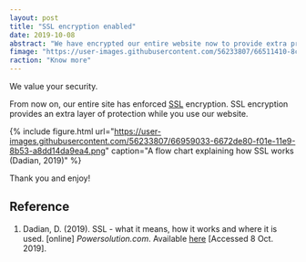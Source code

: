 ```yaml
---
layout: post
title: "SSL encryption enabled"
date: 2019-10-08
abstract: "We have encrypted our entire website now to provide extra protection for you."
fimage: "https://user-images.githubusercontent.com/56233807/66511410-8ca8f380-eadf-11e9-9139-264a18fd46f3.jpg"
raction: "Know more"
---
```


We value your security.

From now on, our entire site has enforced [SSL](https://en.wikipedia.org/wiki/Transport_Layer_Security) encryption. SSL encryption provides an extra layer of protection while you use our website.

{% include figure.html url="https://user-images.githubusercontent.com/56233807/66959033-6672de80-f01e-11e9-8b53-a8dd14da9ea4.png" caption="A flow chart explaining how SSL works (Dadian, 2019)" %}

Thank you and enjoy!

## Reference
1. Dadian, D. (2019). SSL - what it means, how it works and where it is used. [online] *Powersolution.com*. Available [here](https://www.powersolution.com/ssl-what-it-means-how-it-works-whereused/) [Accessed 8 Oct. 2019].
